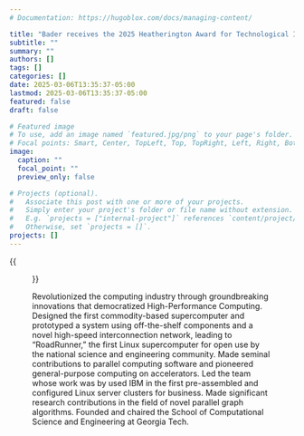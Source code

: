 ```yaml
---
# Documentation: https://hugoblox.com/docs/managing-content/

title: "Bader receives the 2025 Heatherington Award for Technological Innovation"
subtitle: ""
summary: ""
authors: []
tags: []
categories: []
date: 2025-03-06T13:35:37-05:00
lastmod: 2025-03-06T13:35:37-05:00
featured: false
draft: false

# Featured image
# To use, add an image named `featured.jpg/png` to your page's folder.
# Focal points: Smart, Center, TopLeft, Top, TopRight, Left, Right, BottomLeft, Bottom, BottomRight.
image:
  caption: ""
  focal_point: ""
  preview_only: false

# Projects (optional).
#   Associate this post with one or more of your projects.
#   Simply enter your project's folder or file name without extension.
#   E.g. `projects = ["internal-project"]` references `content/project/deep-learning/index.md`.
#   Otherwise, set `projects = []`.
projects: []
---
```


{{<figure src="Bader-Heatherington.jpg" caption="Bader receives the Heatherington Award for Technological Innovation at the Mimms Museum for Technology and Art, 6 March 2025.">}}

Revolutionized the computing industry through groundbreaking innovations that democratized High-Performance Computing. Designed the first commodity-based supercomputer and prototyped a system using off-the-shelf components and a novel high-speed interconnection network, leading to “RoadRunner,” the first Linux supercomputer for open use by the national science and engineering community. Made seminal contributions to parallel computing software and pioneered general-purpose computing on accelerators. Led the team whose work was by used IBM in the first pre-assembled and configured Linux server clusters for business. Made significant research contributions in the field of novel parallel graph algorithms. Founded and chaired the School of Computational Science and Engineering at Georgia Tech.
